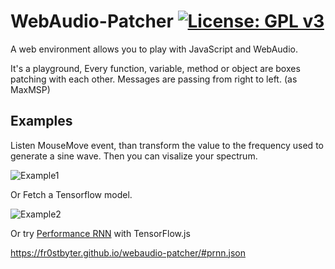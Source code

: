 # WebAudio-Patcher  [![License: GPL v3](https://img.shields.io/badge/License-GPLv3-blue.svg)](https://www.gnu.org/licenses/gpl-3.0)


A web environment allows you to play with JavaScript and WebAudio.

It's a playground, Every function, variable, method or object are boxes patching with each other. Messages are passing from right to left. (as MaxMSP)

## Examples

Listen MouseMove event, than transform the value to the frequency used to generate a sine wave. Then you can visalize your spectrum.

![Example1](https://fr0stbyter.github.io/webaudio-patcher/patchers/example1.jpg)

Or Fetch a Tensorflow model.

![Example2](https://fr0stbyter.github.io/webaudio-patcher/patchers/example1.jpg)

Or try [Performance RNN](https://magenta.tensorflow.org/performance-rnn) with TensorFlow.js

https://fr0stbyter.github.io/webaudio-patcher/#prnn.json